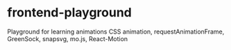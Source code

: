 # frontend-playground
Playground for learning animations CSS animation, requestAnimationFrame, GreenSock, snapsvg, mo.js, React-Motion